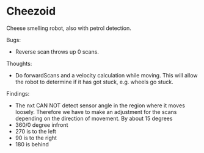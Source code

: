 # Cheezoid
Cheese smelling robot, also with petrol detection.

Bugs: 
- Reverse scan throws up 0 scans.

Thoughts:

- Do forwardScans and a velocity calculation while moving.
  This will allow the robot to determine if it has got stuck, e.g. wheels go stuck.


Findings:

- The nxt CAN NOT detect sensor angle in the region where it moves loosely.
Therefore we have to make an adjustment for the scans depending on the direction of movement.
By about 15 degrees
- 360/0 degree infront
- 270 is to the left
- 90 is to the right
- 180 is behind